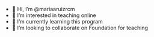 - 👋 Hi, I’m @mariaaruizrcm
- 👀 I’m interested in teaching online
- 🌱 I’m currently learning this program
- 💞️ I’m looking to collaborate on Foundation for teaching


<!---
mariaaruizrcm/mariaaruizrcm is a ✨ special ✨ repository because its `README.md` (this file) appears on your GitHub profile.
You can click the Preview link to take a look at your changes.
--->
